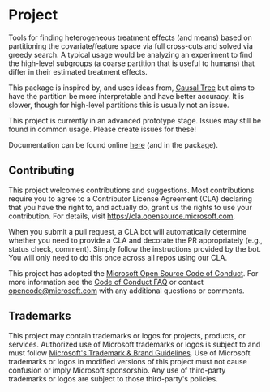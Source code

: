 # Project
Tools for finding heterogeneous treatment effects (and means) based on partitioning the covariate/feature space via full cross-cuts and solved via greedy search. A typical usage would be analyzing an experiment to find the high-level subgroups (a coarse partition that is useful to humans) that differ in their estimated treatment effects. 

This package is inspired by, and uses ideas from, [Causal Tree](https://github.com/susanathey/causalTree) but aims to have the partition be more interpretable and have better accuracy. It is slower, though for high-level partitions this is usually not an issue.

This project is currently in an advanced prototype stage. Issues may still be found in common usage. Please create issues for these!

Documentation can be found online [here](https://microsoft.github.io/CausalGrid/index.html) (and in the package).

## Contributing

This project welcomes contributions and suggestions.  Most contributions require you to agree to a
Contributor License Agreement (CLA) declaring that you have the right to, and actually do, grant us
the rights to use your contribution. For details, visit https://cla.opensource.microsoft.com.

When you submit a pull request, a CLA bot will automatically determine whether you need to provide
a CLA and decorate the PR appropriately (e.g., status check, comment). Simply follow the instructions
provided by the bot. You will only need to do this once across all repos using our CLA.

This project has adopted the [Microsoft Open Source Code of Conduct](https://opensource.microsoft.com/codeofconduct/).
For more information see the [Code of Conduct FAQ](https://opensource.microsoft.com/codeofconduct/faq/) or
contact [opencode@microsoft.com](mailto:opencode@microsoft.com) with any additional questions or comments.

## Trademarks

This project may contain trademarks or logos for projects, products, or services. Authorized use of Microsoft 
trademarks or logos is subject to and must follow 
[Microsoft's Trademark & Brand Guidelines](https://www.microsoft.com/en-us/legal/intellectualproperty/trademarks/usage/general).
Use of Microsoft trademarks or logos in modified versions of this project must not cause confusion or imply Microsoft sponsorship.
Any use of third-party trademarks or logos are subject to those third-party's policies.
